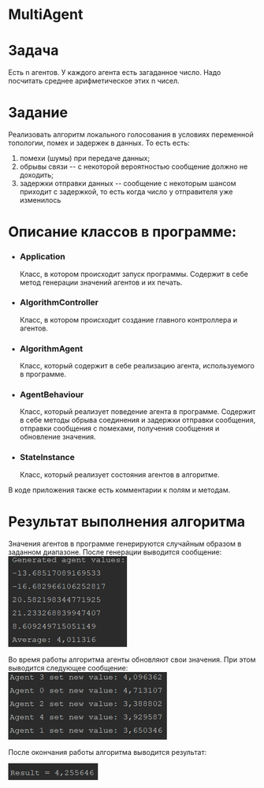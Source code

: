 # MultiAgent

# Задача
Есть n агентов. У каждого агента есть загаданное число. Надо посчитать среднее арифметическое этих n чисел.

# Задание
Реализовать алгоритм локального голосования в условиях переменной топологии, помех и задержек в данных. То есть есть:
1. помехи (шумы) при передаче данных;
2. обрывы связи -- с некоторой вероятностью сообщение должно не доходить;
3. задержки отправки данных -- сообщение с некоторым шансом приходит с задержкой, то есть когда число у отправителя уже изменилось

# Описание классов в программе:
- ### Application

  Класс, в котором происходит запуск программы. Содержит в себе метод генерации значений агентов и их печать.

- ### AlgorithmController

  Класс, в котором происходит создание главного контроллера и агентов.

- ### AlgorithmAgent

  Класс, который содержит в себе реализацию агента, используемого в программе.

- ### AgentBehaviour

  Класс, который реализует поведение агента в программе. Содержит в себе методы обрыва соединения и задержки отправки сообщения, отправки сообщения с помехами, получения сообщения и обновление значения.

- ### StateInstance

  Класс, который реализует состояния агентов в алгоритме.

В коде приложения также есть комментарии к полям и методам.

# Результат выполнения алгоритма
Значения агентов в программе генерируются случайным образом в заданном диапазоне. После генерации выводится сообщение:
![Alt text](src/main/resources/generated.PNG?raw=true "Title")

Во время работы алгоритма агенты обновляют свои значения. При этом выводится следующее сообщение:
![Alt text](src/main/resources/update_value.PNG?raw=true "Title")

После окончания работы алгоритма выводится результат:

![Alt text](src/main/resources/result.PNG?raw=true "Title")

